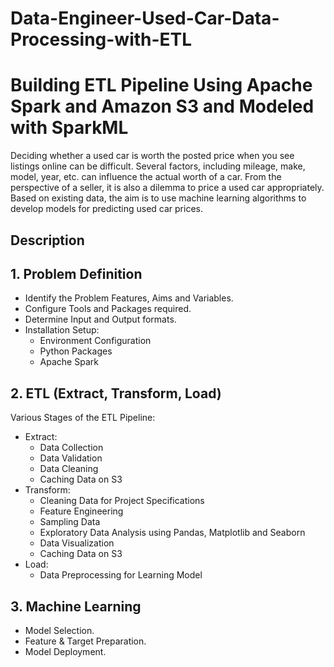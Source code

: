 # Data-Engineer-Used-Car-Data-Processing-with-ETL
# Building ETL Pipeline Using Apache Spark and Amazon S3 and Modeled with SparkML
Deciding whether a used car is worth the posted price when you see listings online can be difficult. Several factors, including mileage, make, model, year, etc. can influence the actual worth of a car. From the perspective of a seller, it is also a dilemma to price a used car appropriately. Based on existing data, the aim is to use machine learning algorithms to develop models for predicting used car prices.

## Description

## 1. Problem Definition

* Identify the Problem Features, Aims and Variables. 
* Configure Tools and Packages required.
* Determine Input and Output formats.
* Installation Setup:
    *   Environment Configuration
    *   Python Packages
    *   Apache Spark


## 2. ETL (Extract, Transform, Load)

Various Stages of the ETL Pipeline:

* Extract:
    * Data Collection
    * Data Validation
    * Data Cleaning
    * Caching Data on S3
* Transform:
    * Cleaning Data for Project Specifications
    * Feature Engineering
    * Sampling Data
    * Exploratory Data Analysis using Pandas, Matplotlib and Seaborn
    * Data Visualization
    * Caching Data on S3
* Load:
    * Data Preprocessing for Learning Model


## 3.  Machine Learning

* Model Selection.
* Feature & Target Preparation.
* Model Deployment.
